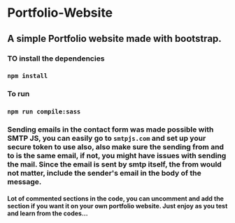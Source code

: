 # Portfolio-Website

## A simple Portfolio website made with bootstrap.
### TO install the dependencies

### `npm install`

### To run

### `npm run compile:sass`

### Sending emails in the contact form was made possible with SMTP JS, you can easily go to `smtpjs.com` and set up your secure token to use also, also make sure the sending from and to is the same email, if not, you might have issues with sending the mail. Since the email is sent by smtp itself, the from would not matter, include the sender's email in the body of the message.

#### Lot of commented sections in the code, you can uncomment and add the section if you want it on your own portfolio website. Just enjoy as you test and learn from the codes...
